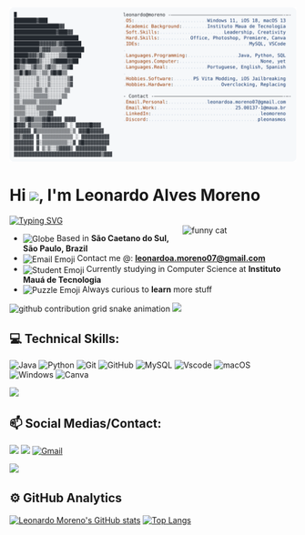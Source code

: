 <a href="https://github.com/pleomoreno/pleomoreno">
  <picture>
    <source media="(prefers-color-scheme: dark)" srcset="https://github.com/pleomoreno/pleomoreno/blob/main/dark_mode.svg">
    <img alt="Leonardo Moreno's GitHub Profile README" src="https://github.com/pleomoreno/pleomoreno/blob/main/light_mode.svg">
  </picture>
</a>

<h1 align="left">Hi <img src="https://raw.githubusercontent.com/kaueMarques/kaueMarques/master/hi.gif" height="30px">, I'm Leonardo Alves Moreno</h1>

<a href="https://git.io/typing-svg">
  <img src="https://readme-typing-svg.demolab.com?font=Fira+Code&pause=1000&color=EE4B2B&width=435&lines=Computer+Science+Student+at+IMT;%22Stay+hungry,+stay+foolish.%22;There's+always+room+for+improvement." alt="Typing SVG" />
</a>

<div>
  <img src="https://github.com/user-attachments/assets/fcac48fa-b793-4a74-b353-c4c2b6669d9b" width="200px" align="right" alt="funny cat"/>
</div>

<ul>
  <li>
    <img src="https://raw.githubusercontent.com/Tarikul-Islam-Anik/Animated-Fluent-Emojis/master/Emojis/Travel%20and%20places/Globe%20Showing%20Americas.png" alt="Globe" width="25px" align="center" /> Based in <strong>São Caetano do Sul, São Paulo, Brazil</strong>
  </li>
  <li>
    <img src="https://raw.githubusercontent.com/Tarikul-Islam-Anik/Animated-Fluent-Emojis/master/Emojis/Objects/E-Mail.png" alt="Email Emoji" width="25px" align="center" /> Contact me @: <a href="leonardoa.moreno07@gmail.com"><strong>leonardoa.moreno07@gmail.com</strong></a>
  </li>
  <li>
    <img src="https://raw.githubusercontent.com/Tarikul-Islam-Anik/Animated-Fluent-Emojis/master/Emojis/People%20with%20professions/Technologist%20Light%20Skin%20Tone.png" alt="Student Emoji" width="25px" align="center" /> Currently studying in Computer Science at <strong>Instituto Mauá de Tecnologia</strong>
  </li>
  <li>
    <img src="https://raw.githubusercontent.com/Tarikul-Islam-Anik/Animated-Fluent-Emojis/master/Emojis/Activities/Puzzle%20Piece.png" alt="Puzzle Emoji" width="25px" align="center" /> Always curious to <strong>learn</strong> more stuff
  </li>
</ul>

<picture>
    <source media="(prefers-color-scheme: dark)" srcset="https://raw.githubusercontent.com/pleomoreno/pleomoreno/refs/heads/output/github-snake-dark.svg">
    <source media ="(prefers-color-scheme: light)" srcset="https://raw.githubusercontent.com/pleomoreno/pleomoreno/refs/heads/output/github-snake.svg">
    <img alt="github contribution grid snake animation" src="https://raw.githubusercontent.com/pleomoreno/pleomoreno/output/github-contribution-grid-snake.svg">
</picture>

<img src="https://user-images.githubusercontent.com/73097560/115834477-dbab4500-a447-11eb-908a-139a6edaec5c.gif">

## 💻 Technical Skills:  

![Java](https://img.shields.io/badge/java-%23ED8B00.svg?style=for-the-badge&logo=openjdk&logoColor=white)
![Python](https://img.shields.io/badge/python-3670A0?style=for-the-badge&logo=python&logoColor=ffdd54)
![Git](https://img.shields.io/badge/git-%23F05033.svg?style=for-the-badge&logo=git&logoColor=white)
![GitHub](https://img.shields.io/badge/github-%23121011.svg?style=for-the-badge&logo=github&logoColor=white)
![MySQL](https://img.shields.io/badge/mysql-4479A1.svg?style=for-the-badge&logo=mysql&logoColor=white)
![Vscode](https://img.shields.io/badge/Vscode-007ACC?style=for-the-badge&logo=visual-studio-code&logoColor=white)
![macOS](https://img.shields.io/badge/mac%20os-000000?style=for-the-badge&logo=macos&logoColor=F0F0F0)
![Windows](https://img.shields.io/badge/Windows-0078D6?style=for-the-badge&logo=windows&logoColor=white)
![Canva](https://img.shields.io/badge/Canva-%2300C4CC.svg?&style=for-the-badge&logo=Canva&logoColor=white)

<img src="https://user-images.githubusercontent.com/73097560/115834477-dbab4500-a447-11eb-908a-139a6edaec5c.gif">

##  📫 Social Medias/Contact: 
    
<a href="https://www.instagram.com/pleomoreno/" target="_blank"><img src="https://img.shields.io/badge/-Instagram-%23E4405F?style=for-the-badge&logo=instagram&logoColor=white" target="_blank"></a>
<a href="https://www.linkedin.com/in/leomoreno/" target="_blank"><img src="https://img.shields.io/badge/-LinkedIn-%230077B5?style=for-the-badge&logo=linkedin&logoColor=white" target="_blank"></a>
[![Gmail](https://img.shields.io/badge/Gmail-333333?style=for-the-badge&logo=gmail&logoColor=red)](mailto:leonardoa.moreno07@gmail.com)

<img src="https://user-images.githubusercontent.com/73097560/115834477-dbab4500-a447-11eb-908a-139a6edaec5c.gif">

## ⚙️ GitHub Analytics

  [![Leonardo Moreno's GitHub stats](https://github-readme-stats.vercel.app/api?username=pleomoreno&show_icons=true&theme=github_dark&include_all_commits=true&count_private=true)](https://github.com/pleomoreno/github-readme-stats)
  [![Top Langs](https://github-readme-stats.vercel.app/api/top-langs/?username=BrenoAugustoOG&hide_progress=true&theme=github_dark)](https://github.com/pleomoreno/github-readme-stats)
